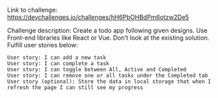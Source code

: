 Link to challenge: https://devchallenges.io/challenges/hH6PbOHBdPm6otzw2De5

Challenge description:
Create a todo app following given designs. Use Front-end libraries like React or Vue. Don’t look at the existing solution. Fulfill user stories below:

    User story: I can add a new task
    User story: I can complete a task
    User story: I can toggle between All, Active and Completed
    User story: I can remove one or all tasks under the Completed tab
    User story (optional): Store the data in local storage that when I refresh the page I can still see my progress
